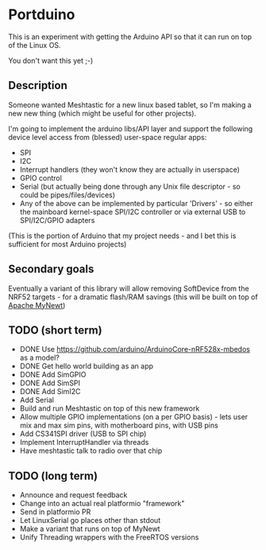 # Portduino

This is an experiment with getting the Arduino API so that it can run on top of the Linux OS.

You don't want this yet ;-)

## Description

Someone wanted Meshtastic for a new linux based tablet, so I'm making a new new thing (which might be useful for other projects).

I'm going to implement the arduino libs/API layer and support the following device level access from (blessed) user-space regular apps:

- SPI
- I2C
- Interrupt handlers (they won't know they are actually in userspace)
- GPIO control
- Serial (but actually being done through any Unix file descriptor - so could be pipes/files/devices)
- Any of the above can be implemented by particular 'Drivers' - so either the mainboard kernel-space SPI/I2C controller or via external USB to SPI/I2C/GPIO adapters

(This is the portion of Arduino that my project needs - and I bet this is sufficient for most Arduino projects)

## Secondary goals

Eventually a variant of this library will allow removing SoftDevice from the NRF52 targets - for a dramatic flash/RAM savings (this will be built on top of [Apache MyNewt](https://mynewt.apache.org/))

## TODO (short term)

- DONE Use https://github.com/arduino/ArduinoCore-nRF528x-mbedos as a model?
- DONE Get hello world building as an app
- DONE Add SimGPIO
- DONE Add SimSPI
- DONE Add SimI2C
- Add Serial
- Build and run Meshtastic on top of this new framework
- Allow multiple GPIO implementations (on a per GPIO basis) - lets user mix and max sim pins, with motherboard pins, with USB pins
- Add CS341SPI driver (USB to SPI chip)
- Implement InterruptHandler via threads
- Have meshtastic talk to radio over that chip

## TODO (long term)

- Announce and request feedback
- Change into an actual real platformio "framework"
- Send in platformio PR
- Let LinuxSerial go places other than stdout
- Make a variant that runs on top of MyNewt
- Unify Threading wrappers with the FreeRTOS versions
